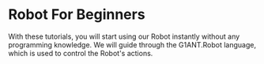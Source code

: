 # Robot For Beginners

With these tutorials, you will start using our Robot instantly without any programming knowledge. We will guide through the G1ANT.Robot language, which is used to control the Robot's actions.

